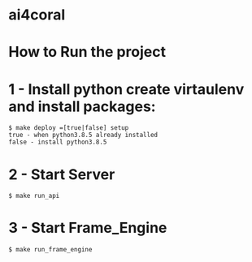 # ai4coral

# How to Run the project

# 1 - Install python create virtaulenv and install packages: 

    $ make deploy =[true|false] setup
    true - when python3.8.5 already installed
    false - install python3.8.5 

# 2 - Start Server
    $ make run_api 

# 3 - Start Frame_Engine
    $ make run_frame_engine